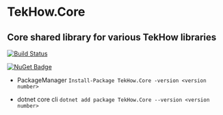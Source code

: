 # TekHow.Core 

## Core shared library for various TekHow libraries

[![Build Status](https://dev.azure.com/tekhow/TekHow/_apis/build/status/dynamiclynk.TekHow.Core?branchName=master)](https://dev.azure.com/tekhow/TekHow/_build/latest?definitionId=1&branchName=master)

[![NuGet Badge](https://buildstats.info/nuget/TekHow.Core)](https://www.nuget.org/packages/TekHow.Core/)

* PackageManager `Install-Package TekHow.Core -version <version number>`

* dotnet core cli `dotnet add package TekHow.Core --version <version number>`

